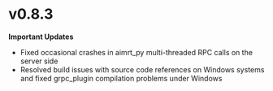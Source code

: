 

# v0.8.3

**Important Updates**

- Fixed occasional crashes in aimrt_py multi-threaded RPC calls on the server side
- Resolved build issues with source code references on Windows systems and fixed grpc_plugin compilation problems under Windows